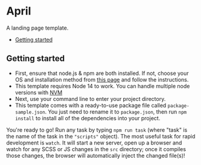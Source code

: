 # April

A landing page template.

* [Getting started](#getting-started)

## Getting started
* First, ensure that node.js & npm are both installed. If not, choose your OS and installation method from [this page](https://nodejs.org/en/download/package-manager/) and follow the instructions.
* This template requires Node 14 to work. You can handle multiple node versions with [NVM](https://github.com/nvm-sh/nvm) 
* Next, use your command line to enter your project directory.
* This template comes with a ready-to-use package file called `package-sample.json`. You just need to rename it to `package.json`, then run `npm install` to install all of the dependencies into your project.

You're ready to go! Run any task by typing `npm run task` (where "task" is the name of the task in the `"scripts"` object). The most useful task for rapid development is `watch`. It will start a new server, open up a browser and watch for any SCSS or JS changes in the `src` directory; once it compiles those changes, the browser will automatically inject the changed file(s)!
